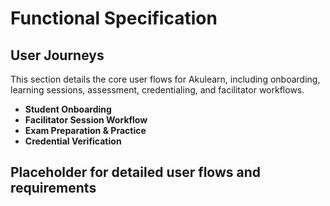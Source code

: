 # Functional Specification

## User Journeys

This section details the core user flows for Akulearn, including onboarding, learning sessions, assessment, credentialing, and facilitator workflows.

- **Student Onboarding**
- **Facilitator Session Workflow**
- **Exam Preparation & Practice**
- **Credential Verification**

## Placeholder for detailed user flows and requirements
